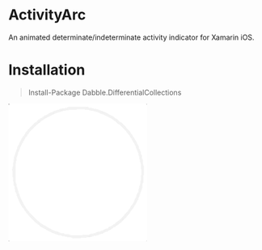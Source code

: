 # ActivityArc
An animated determinate/indeterminate activity indicator for Xamarin iOS.

# Installation
> Install-Package Dabble.DifferentialCollections

![Deletion Demo](/Images/blog_activity_circle_finished.gif)
